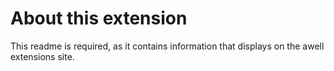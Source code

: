 # About this extension

This readme is required, as it contains information that displays on the awell extensions site.
